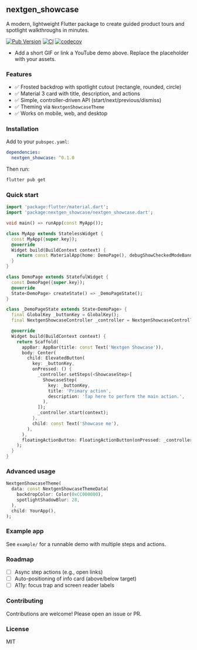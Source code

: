 ## nextgen_showcase

A modern, lightweight Flutter package to create guided product tours and spotlight walkthroughs in minutes.

[![Pub Version](https://img.shields.io/pub/v/nextgen_showcase.svg)](https://pub.dev/packages/nextgen_showcase)
[![CI](https://img.shields.io/github/actions/workflow/status/your-org/nextgen_showcase/ci.yml?branch=main)](https://github.com/your-org/nextgen_showcase/actions)
[![codecov](https://codecov.io/gh/your-org/nextgen_showcase/branch/main/graph/badge.svg)](https://app.codecov.io/gh/your-org/nextgen_showcase)

[//]: # (### Demo)

[//]: # ()
[//]: # (https://github.com/your-org/nextgen_showcase/assets/demo.gif)

- Add a short GIF or link a YouTube demo above. Replace the placeholder with your assets.

### Features
- ✅ Frosted backdrop with spotlight cutout (rectangle, rounded, circle)
- ✅ Material 3 card with title, description, and actions
- ✅ Simple, controller-driven API (start/next/previous/dismiss)
- ✅ Theming via `NextgenShowcaseTheme`
- ✅ Works on mobile, web, and desktop

### Installation
Add to your `pubspec.yaml`:

```yaml
dependencies:
  nextgen_showcase: ^0.1.0
```

Then run:

```bash
flutter pub get
```

### Quick start
```dart
import 'package:flutter/material.dart';
import 'package:nextgen_showcase/nextgen_showcase.dart';

void main() => runApp(const MyApp());

class MyApp extends StatelessWidget {
  const MyApp({super.key});
  @override
  Widget build(BuildContext context) {
    return const MaterialApp(home: DemoPage(), debugShowCheckedModeBanner: false);
  }
}

class DemoPage extends StatefulWidget {
  const DemoPage({super.key});
  @override
  State<DemoPage> createState() => _DemoPageState();
}

class _DemoPageState extends State<DemoPage> {
  final GlobalKey _buttonKey = GlobalKey();
  final NextgenShowcaseController _controller = NextgenShowcaseController();

  @override
  Widget build(BuildContext context) {
    return Scaffold(
      appBar: AppBar(title: const Text('Nextgen Showcase')),
      body: Center(
        child: ElevatedButton(
          key: _buttonKey,
          onPressed: () {
            _controller.setSteps(<ShowcaseStep>[
              ShowcaseStep(
                key: _buttonKey,
                title: 'Primary action',
                description: 'Tap here to perform the main action.',
              ),
            ]);
            _controller.start(context);
          },
          child: const Text('Showcase me'),
        ),
      ),
      floatingActionButton: FloatingActionButton(onPressed: _controller.dismiss, child: const Icon(Icons.close)),
    );
  }
}
```

### Advanced usage

```dart
NextgenShowcaseTheme(
  data: const NextgenShowcaseThemeData(
    backdropColor: Color(0xCC000000),
    spotlightShadowBlur: 28,
  ),
  child: YourApp(),
);
```

### Example app
See `example/` for a runnable demo with multiple steps and actions.

### Roadmap
- [ ] Async step actions (e.g., open links)
- [ ] Auto-positioning of info card (above/below target)
- [ ] A11y: focus trap and screen reader labels

### Contributing
Contributions are welcome! Please open an issue or PR.

### License
MIT
